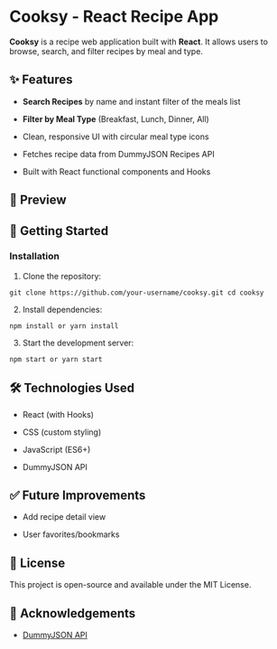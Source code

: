 Cooksy - React Recipe App
=========================

**Cooksy** is a recipe web application built with **React**. It allows users to browse, search, and filter recipes by meal and type.

✨ Features
----------

-   **Search Recipes** by name and instant filter of the meals list

-   **Filter by Meal Type** (Breakfast, Lunch, Dinner, All)

-   Clean, responsive UI with circular meal type icons

-   Fetches recipe data from DummyJSON Recipes API

-   Built with React functional components and Hooks

📸 Preview
----------

<!-- Replace with an actual screenshot or GIF if available -->

🚀 Getting Started
------------------

### Installation

1.  Clone the repository:


`git clone https://github.com/your-username/cooksy.git
cd cooksy`

2.  Install dependencies:

`npm install
or
yarn install`

3.  Start the development server:


`npm start
or
yarn start`


🛠️ Technologies Used
---------------------

-   React (with Hooks)

-   CSS (custom styling)

-   JavaScript (ES6+)

-   DummyJSON API


✅ Future Improvements
---------------------

-   Add recipe detail view

-   User favorites/bookmarks

📄 License
----------

This project is open-source and available under the MIT License.

🙌 Acknowledgements
-------------------

-   [DummyJSON API](https://dummyjson.com/)
